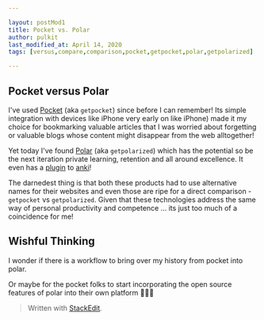 ```yaml
---

layout: postMod1
title: Pocket vs. Polar
author: pulkit
last_modified_at: April 14, 2020
tags: [versus,compare,comparison,pocket,getpocket,polar,getpolarized]

---
```


## Pocket versus Polar

I've used [Pocket](https://getpocket.com) (aka `getpocket`) since before I can remember! Its simple integration with devices like iPhone very early on like iPhone) made it my choice for bookmarking valuable articles that I was worried about forgetting or valuable blogs whose content might disappear from the web alltogether!

Yet today I've found [Polar]([https://getpolarized.io/](https://getpolarized.io/docs/anki-sync-for-spaced-repetition.html)) (aka `getpolarized`) which has the potential so be the next iteration private learning, retention and all around excellence. It even has a [plugin](https://ankiweb.net/shared/info/734898866) to [anki](https://apps.ankiweb.net/)!

The darnedest thing is that both these products had to use alternative names for their websites and even those are ripe for a direct comparison - `getpocket` vs `getpolarized`. Given that these technologies address the same way of personal productivity and competence ... its just too much of a coincidence for me!

## Wishful Thinking

I wonder if there is a workflow to bring over my history from pocket into polar.

Or maybe for the pocket folks to start incorporating the open source features of polar into their own platform 🤷🏾‍♂️

> Written with [StackEdit](https://stackedit.io/).
<!--stackedit_data:
eyJoaXN0b3J5IjpbMzk5NDU0OTUwLC0xMDIxMjE5MDgyXX0=
-->